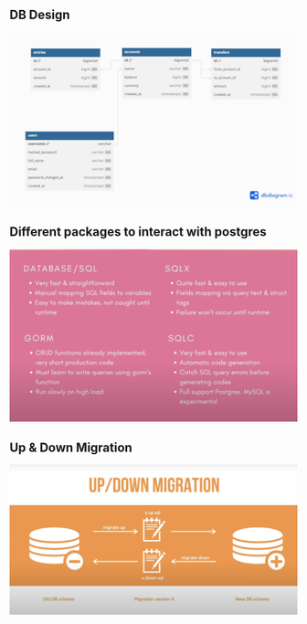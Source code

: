 ## DB Design

![database design](/assets/db_design.png)

## Different packages to interact with postgres

![packages to interact with postgres](/assets/pkgs-to-interact-with-postgres.png)

## Up & Down Migration

![up & down migrations](/assets/up-and-down-migration.png)
